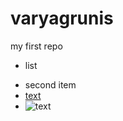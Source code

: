 # varyagrunis
my first repo
+ list
- second item
 - [text](www.google.com "text")
- ![text](http://neldekstop.ru/uploads/images/r/o/z/rozhdenie_veneri_bottichelli_foto_2.jpg "text")
